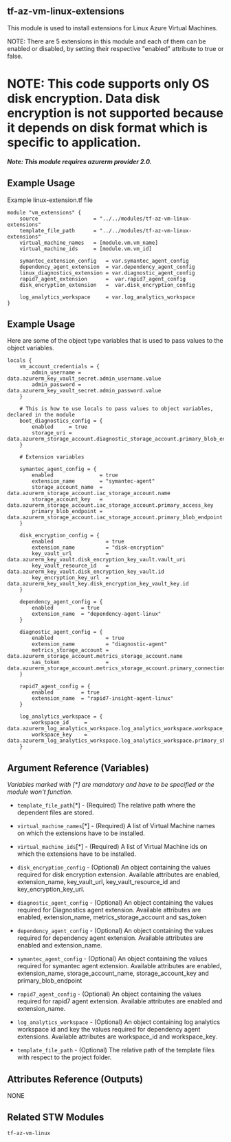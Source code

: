 ## tf-az-vm-linux-extensions

This module is used to install extensions for Linux Azure Virtual Machines.

NOTE: There are 5 extensions in this module and each of them can be enabled or disabled, by setting their respective "enabled" attribute to true or false.

# NOTE: This code supports only OS disk encryption. Data disk encryption is not supported because it depends on disk format which is specific to application.

***Note: This module requires azurerm provider 2.0.***

## Example Usage

Example linux-extension.tf file

```hcl
module "vm_extensions" {
    source                  = "../../modules/tf-az-vm-linux-extensions"
    template_file_path      = "../../modules/tf-az-vm-linux-extensions"
    virtual_machine_names   = [module.vm.vm_name]
    virtual_machine_ids     = [module.vm.vm_id]

    symantec_extension_config   = var.symantec_agent_config
    dependency_agent_extension  = var.dependency_agent_config
    linux_diagnostics_extension = var.diagnostic_agent_config
    rapid7_agent_extension      =  var.rapid7_agent_config
    disk_encryption_extension   =  var.disk_encryption_config

    log_analytics_workspace     = var.log_analytics_workspace
}
```

## Example Usage

Here are some of the object type variables that is used to pass values to the object variables.

```hcl
locals {
    vm_account_credentials = {
        admin_username = data.azurerm_key_vault_secret.admin_username.value
        admin_password = data.azurerm_key_vault_secret.admin_password.value
    }

    # This is how to use locals to pass values to object variables, declared in the module
    boot_diagnostics_config = {
        enabled     = true
        storage_uri = data.azurerm_storage_account.diagnostic_storage_account.primary_blob_endpoint
    }
    
    # Extension variables
    
    symantec_agent_config = {
        enabled               = true
        extension_name        = "symantec-agent"
        storage_account_name  = data.azurerm_storage_account.iac_storage_account.name
        storage_account_key   = data.azurerm_storage_account.iac_storage_account.primary_access_key
        primary_blob_endpoint = data.azurerm_storage_account.iac_storage_account.primary_blob_endpoint
    }

    disk_encryption_config = {
        enabled                 = true
        extension_name          = "disk-encryption"
        key_vault_url           = data.azurerm_key_vault.disk_encryption_key_vault.vault_uri
        key_vault_resource_id   = data.azurerm_key_vault.disk_encryption_key_vault.id
        key_encryption_key_url  = data.azurerm_key_vault_key.disk_encryption_key_vault_key.id
    }

    dependency_agent_config = {
        enabled         = true
        extension_name  = "dependency-agent-linux"
    }

    diagnostic_agent_config = {
        enabled                 = true
        extension_name          = "diagnostic-agent"
        metrics_storage_account = data.azurerm_storage_account.metrics_storage_account.name
        sas_token               = data.azurerm_storage_account.metrics_storage_account.primary_connection_string
    }

    rapid7_agent_config = {
        enabled         = true
        extension_name  = "rapid7-insight-agent-linux"
    }

    log_analytics_workspace = {
        workspace_id     = data.azurerm_log_analytics_workspace.log_analytics_workspace.workspace_id
        workspace_key    = data.azurerm_log_analytics_workspace.log_analytics_workspace.primary_shared_key
    }
```


## Argument Reference (Variables)

_Variables marked with [*] are mandatory and have to be specified or the module won't function._

 - `template_file_path`[*] - (Required) The relative path where the dependent files are stored.
 
 - `virtual_machine_names`[*] - (Required) A list of Virtual Machine names on which the extensions have to be installed.

 - `virtual_machine_ids`[*] - (Required) A list of Virtual Machine ids on which the extensions have to be installed.

- `disk_encryption_config` - (Optional) An object containing the values required for disk encryption extension. Available attributes are enabled, extension_name, key_vault_url, key_vault_resource_id and key_encryption_key_url.

- `diagnostic_agent_config` - (Optional) An object containing the values required for Diagnostics agent extension. Available attributes are enabled, extension_name, metrics_storage_account and sas_token

- `dependency_agent_config` - (Optional) An object containing the values required for dependency agent extension. Available attributes are enabled and extension_name.

- `symantec_agent_config` - (Optional) An object containing the values required for symantec agent extension. Available attributes are enabled, extension_name, storage_account_name, storage_account_key and primary_blob_endpoint

- `rapid7_agent_config` - (Optional) An object containing the values required for rapid7 agent extension. Available attributes are enabled and extension_name.
    
- `log_analytics_workspace` - (Optional) An object containing log analytics workspace id and key the values required for dependency agent extensions. Available attributes are workspace_id and workspace_key.

- `template_file_path`  - (Optional) The relative path of the template files with respect to the project folder.


## Attributes Reference (Outputs)

NONE


## Related STW Modules

`tf-az-vm-linux`


